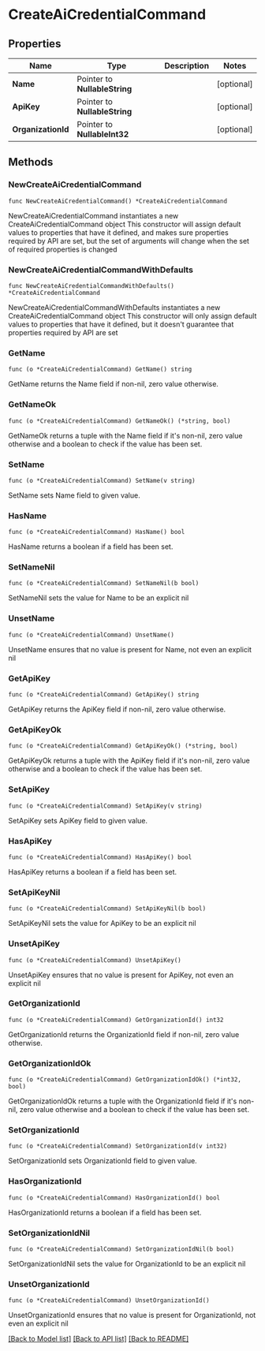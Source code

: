 # CreateAiCredentialCommand

## Properties

Name | Type | Description | Notes
------------ | ------------- | ------------- | -------------
**Name** | Pointer to **NullableString** |  | [optional] 
**ApiKey** | Pointer to **NullableString** |  | [optional] 
**OrganizationId** | Pointer to **NullableInt32** |  | [optional] 

## Methods

### NewCreateAiCredentialCommand

`func NewCreateAiCredentialCommand() *CreateAiCredentialCommand`

NewCreateAiCredentialCommand instantiates a new CreateAiCredentialCommand object
This constructor will assign default values to properties that have it defined,
and makes sure properties required by API are set, but the set of arguments
will change when the set of required properties is changed

### NewCreateAiCredentialCommandWithDefaults

`func NewCreateAiCredentialCommandWithDefaults() *CreateAiCredentialCommand`

NewCreateAiCredentialCommandWithDefaults instantiates a new CreateAiCredentialCommand object
This constructor will only assign default values to properties that have it defined,
but it doesn't guarantee that properties required by API are set

### GetName

`func (o *CreateAiCredentialCommand) GetName() string`

GetName returns the Name field if non-nil, zero value otherwise.

### GetNameOk

`func (o *CreateAiCredentialCommand) GetNameOk() (*string, bool)`

GetNameOk returns a tuple with the Name field if it's non-nil, zero value otherwise
and a boolean to check if the value has been set.

### SetName

`func (o *CreateAiCredentialCommand) SetName(v string)`

SetName sets Name field to given value.

### HasName

`func (o *CreateAiCredentialCommand) HasName() bool`

HasName returns a boolean if a field has been set.

### SetNameNil

`func (o *CreateAiCredentialCommand) SetNameNil(b bool)`

 SetNameNil sets the value for Name to be an explicit nil

### UnsetName
`func (o *CreateAiCredentialCommand) UnsetName()`

UnsetName ensures that no value is present for Name, not even an explicit nil
### GetApiKey

`func (o *CreateAiCredentialCommand) GetApiKey() string`

GetApiKey returns the ApiKey field if non-nil, zero value otherwise.

### GetApiKeyOk

`func (o *CreateAiCredentialCommand) GetApiKeyOk() (*string, bool)`

GetApiKeyOk returns a tuple with the ApiKey field if it's non-nil, zero value otherwise
and a boolean to check if the value has been set.

### SetApiKey

`func (o *CreateAiCredentialCommand) SetApiKey(v string)`

SetApiKey sets ApiKey field to given value.

### HasApiKey

`func (o *CreateAiCredentialCommand) HasApiKey() bool`

HasApiKey returns a boolean if a field has been set.

### SetApiKeyNil

`func (o *CreateAiCredentialCommand) SetApiKeyNil(b bool)`

 SetApiKeyNil sets the value for ApiKey to be an explicit nil

### UnsetApiKey
`func (o *CreateAiCredentialCommand) UnsetApiKey()`

UnsetApiKey ensures that no value is present for ApiKey, not even an explicit nil
### GetOrganizationId

`func (o *CreateAiCredentialCommand) GetOrganizationId() int32`

GetOrganizationId returns the OrganizationId field if non-nil, zero value otherwise.

### GetOrganizationIdOk

`func (o *CreateAiCredentialCommand) GetOrganizationIdOk() (*int32, bool)`

GetOrganizationIdOk returns a tuple with the OrganizationId field if it's non-nil, zero value otherwise
and a boolean to check if the value has been set.

### SetOrganizationId

`func (o *CreateAiCredentialCommand) SetOrganizationId(v int32)`

SetOrganizationId sets OrganizationId field to given value.

### HasOrganizationId

`func (o *CreateAiCredentialCommand) HasOrganizationId() bool`

HasOrganizationId returns a boolean if a field has been set.

### SetOrganizationIdNil

`func (o *CreateAiCredentialCommand) SetOrganizationIdNil(b bool)`

 SetOrganizationIdNil sets the value for OrganizationId to be an explicit nil

### UnsetOrganizationId
`func (o *CreateAiCredentialCommand) UnsetOrganizationId()`

UnsetOrganizationId ensures that no value is present for OrganizationId, not even an explicit nil

[[Back to Model list]](../README.md#documentation-for-models) [[Back to API list]](../README.md#documentation-for-api-endpoints) [[Back to README]](../README.md)


